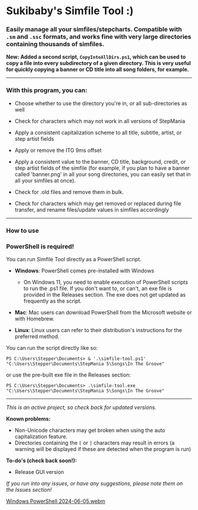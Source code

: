 
# Sukibaby's Simfile Tool :)

### Easily manage all your simfiles/stepcharts. Compatible with `.sm` and `.ssc` formats, and works fine with very large directories containing thousands of simfiles.

**New: Added a second script, `CopyIntoAllDirs.ps1`, which can be used to copy a file into every subdirectory of a given directory. This is very useful for quickly copying a banner or CD title into all song folders, for example.**

  -----

### With this program, you can:

- Choose whether to use the directory you're in, or all sub-directories as well

- Check for characters which may not work in all versions of StepMania

- Apply a consistent capitalization scheme to all title, subtitle, artist, or step artist fields

- Apply or remove the ITG 9ms offset

- Apply a consistent value to the banner, CD title, background, credit, or step artist fields of the simfile (for example, if you plan to have a banner called 'banner.png' in all your song directories, you can easily set that in all your simfiles at once).

- Check for .old files and remove them in bulk.

- Check for characters which may get removed or replaced during file transfer, and rename files/update values in simfiles accordingly

-----
### How to use
### PowerShell is required!
You can run Simfile Tool directly as a PowerShell script. 

- **Windows**: PowerShell comes pre-installed with Windows
  - On Windows 11, you need to enable execution of PowerShell scripts to run the .ps1 file. If you don't want to, or can't, an exe file is provided in the Releases section. The exe does not get updated as frequently as the script.

- **Mac**: Mac users can download PowerShell from the Microsoft website or with Homebrew.

- **Linux**: Linux users can refer to their distribution's instructions for the preferred method.
 
 You can run the script directly like so:

 

`PS C:\Users\Stepper\Documents> & '.\simfile-tool.ps1' "C:\Users\Stepper\Documents\StepMania 5\Songs\In The Groove"`

 

or use the pre-built exe file in the Releases section:

 

`PS C:\Users\Stepper\Documents> .\simfile-tool.exe "C:\Users\Stepper\Documents\StepMania 5\Songs\In The Groove"`

------

*This is an active project, so check back for updated versions.*

**Known problems:**

- Non-Unicode characters may get broken when using the auto capitalization feature.
- Directories containing the `[` or `]` characters may result in errors (a warning will be displayed if these are detected when the program is run)

**To-do's (check back soon!):**

- Release GUI version


*If you run into any issues, or have any suggestions, please note them on the Issues section!*

[Windows PowerShell 2024-06-05.webm](https://github.com/sukibaby/simfile-tool/assets/163092272/9f71266c-a486-4023-a4d6-f6fa5b014a0c)

